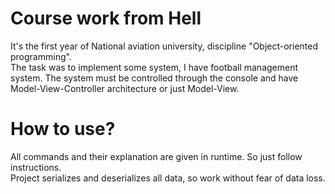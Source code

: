 # Course work from Hell
It's the first year of National aviation university, discipline "Object-oriented programming".  
The task was to implement some system, I have football management system. The system must be controlled through the
console and have Model-View-Controller architecture or just Model-View.

# How to use?
All commands and their explanation are given in runtime. So just follow instructions.  
Project serializes and deserializes all data, so work without fear of data loss.
